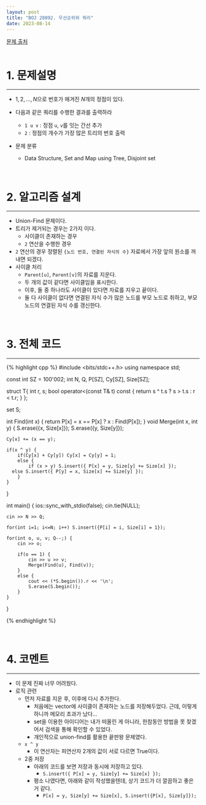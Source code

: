 ```yaml
---
layout: post
title: "BOJ 28092. 우선순위와 쿼리"
date: 2023-08-14
---
```


[문제 출처](https://www.acmicpc.net/problem/28092) <br/><br/>

# 1. 문제설명
<hr>

- $1, 2, ..., N$으로 번호가 매겨진 $N$개의 정점이 있다.
- 다음과 같은 쿼리를 수행한 결과를 출력하라
  - `1 u v` : 정점 `u`, `v`를 잇는 간선 추가
  - `2` : 정점의 개수가 가장 많은 트리의 번호 출력

- 문제 분류
  - Data Structure, Set and Map using Tree, Disjoint set


<br/>

# 2. 알고리즘 설계
<hr>

- Union-Find 문제이다.
- 트리가 제거되는 경우는 2가지 이다.
  - 사이클이 존재하는 경우
  - `2` 연산을 수행한 경우
- `2` 연산의 경우 정렬된 `{노드 번호, 연결된 자식의 수}` 자료에서 가장 앞의 원소를 꺼내면 되겠다.
- 사이클 처리
  - `Parent[u]`, `Parent[v]`의 자료를 지운다.
  - 두 개의 값이 같다면 사이클임을 표시한다.
  - 이후, 둘 중 하나라도 사이클이 있다면 자료를 지우고 끝이다.
  - 둘 다 사이클이 없다면 연결된 자식 수가 많은 노드를 부모 노드로 취하고, 부모 노드의 연결된 자식 수를 갱신한다.


<br/>

# 3. 전체 코드
<hr>

{% highlight cpp %}
#include <bits/stdc++.h>
using namespace std;

const int SZ = 100'002;
int N, Q, P[SZ], Cy[SZ], Size[SZ];

struct T{
	int r, s;
	bool operator<(const T& t) const { return s ^ t.s ? s > t.s : r < t.r; }
};

set<T> S;

int Find(int x) { return P[x] = x == P[x] ? x : Find(P[x]); }
void Merge(int x, int y) {
	S.erase({x, Size[x]});
	S.erase({y, Size[y]});

	Cy[x] += (x == y);

	if(x ^ y) {
		if(Cy[x] + Cy[y]) Cy[x] = Cy[y] = 1;
		else {
			if (x > y) S.insert({ P[x] = y, Size[y] += Size[x] });
      else S.insert({ P[y] = x, Size[x] += Size[y] });
		}
	}
}

int main()
{
    ios::sync_with_stdio(false);
	cin.tie(NULL);

	cin >> N >> Q;

	for(int i=1; i<=N; i++) S.insert({P[i] = i, Size[i] = 1});

	for(int o, u, v; Q--;) {
		cin >> o;

		if(o == 1) {
			cin >> u >> v;
			Merge(Find(u), Find(v));
		}
		else {
			cout << (*S.begin()).r << '\n';
			S.erase(S.begin());
		}
	}
}

{% endhighlight %}


<br/>

# 4. 코멘트
<hr>

- 이 문제 진짜 너무 어려웠다.
- 로직 관련
  - 먼저 자료를 지운 후, 이후에 다시 추가한다.
    - 처음에는 vector에 사이클이 존재하는 노드를 저장해두었다. 근데, 이렇게 하니까 메모리 초과가 났다...
    - set을 이용한 아이디어는 내가 떠올린 게 아니라, 한참동안 방법을 못 찾겠어서 검색을 통해 확인할 수 있었다.
    - 개인적으로 union-find를 활용한 끝판왕 문제였다.
  - `x ^ y`
    - 이 연산자는 피연산자 2개의 값이 서로 다르면 True이다.
  - 2중 저장
    - 아래의 코드를 보면 저장과 동시에 저장하고 있다.
      - `S.insert({ P[x] = y, Size[y] += Size[x] });`
    - 평소 나였다면, 아래와 같이 작성했을텐데, 상기 코드가 더 깔끔하고 좋은 거 같다.
      - `P[x] = y, Size[y] += Size[x], S.insert({P[x], Size[y]});`